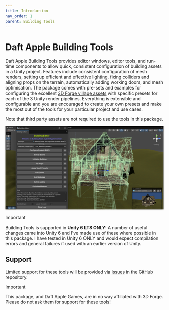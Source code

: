 ```yaml
---
title: Introduction
nav_order: 1
parent: Building Tools
---
```


# Daft Apple Building Tools

Daft Apple Building Tools provides editor windows, editor tools, and run-time components to allow quick, consistent configuration of building assets in a Unity project. Features include consistent configuration of mesh renders, setting up efficient and effective lighting, fixing colliders and aligning props on the terrain, automatically adding working doors, and mesh optimisation. The package comes with pre-sets and examples for configuring the excellent [3D Forge village assets](https://assetstore.unity.com/publishers/2970) with specific presets for each of the 3 Unity render pipelines. Everything is extensible and configurable and you are encouraged to create your own presets and make the most out of the tools for your particular project and use cases.

Note that third party assets are not required to use the tools in this package.

![](.\media\buildingtoolsbanner.png)

> [!IMPORTANT]
>
> Building Tools is supported in **Unity 6 LTS ONLY**! A number of useful changes came into Unity 6 and I've made use of these where possible in this package. I have tested in Unity 6 ONLY and would expect compilation errors and general failures if used with an earlier version of Unity.

## Support

Limited support for these tools will be provided via [Issues](https://github.com/mroshaw/building-tools/issues) in the GitHub repository.

> [!IMPORTANT]
>
> This package, and Daft Apple Games, are in no way affiliated with 3D Forge. Please do not ask them for support for these tools!
